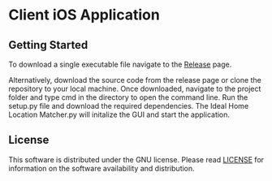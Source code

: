 # Client iOS Application

## Getting Started

To download a single executable file navigate to the [Release](https://github.com/andrew-drogalis/Ideal-Home-Location-Matcher/releases) page. 

Alternatively, download the source code from the release page or clone the repository to your local machine. Once downloaded, navigate to the project folder and type cmd in the directory to open the command line. Run the setup.py file  and download the required dependencies. The Ideal Home Location Matcher.py will initalize the GUI and start the application.

## License

This software is distributed under the GNU license. Please read [LICENSE](https://github.com/andrew-drogalis/Ideal-Home-Location-Matcher/blob/main/LICENSE) for information on the software availability and distribution.

